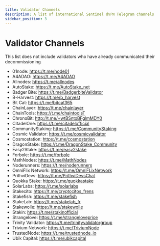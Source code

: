 ```yaml
---
title: Validator Channels
description: A list of international Sentinel dVPN Telegram channels 
sidebar_position: 3
---
```


# Validator Channels

This list does not include validators who have already communicated their decommissioning

- 01node: https://t.me/node01
- A4ADAO: https://t.me/A4ADAO
- Allnodes: https://t.me/allnodes
- AutoStake: https://t.me/AutoStake_net
- Badger Bite: https://t.me/BadgerbiteValidator
- B-Harvest: https://t.me/b_harvest
- Bit Cat: https://t.me/bitcat365
- ChainLayer: https://t.me/chainlayer
- ChainTools: https://t.me/chaintoolsT
- ChronoBit: http://t.me/+wtBSntxBFglmMDY0
- CitadelOne: https://t.me/citadelofficial
- CommunityStaking: https://t.me/CommunityStaking
- Cosmic Validator: https://t.me/cosmicvalidator
- Cosmostation: https://t.me/cosmostation
- DragonStake: https://t.me/DragonStake_Community
- Easy2Stake: https://t.me/easy2stake
- Forbole: https://t.me/forbole
- MathNodes: https://t.me/MathNodes
- Noderunners: https://t.me/noderunners
- OmniFlix Network: https://t.me/OmniFLixNetwork
- PrithviDevs: https://t.me/PrithviDevsChat
- Quokka Stake: https://t.me/quokkastake
- SolarLabs: https://t.me/solarlabs
- Stakecito: https://t.me/cryptocitos_frens
- Stakefish: https://t.me/stakefish
- StakeLab: https://t.me/stakelab_fr
- Stakewolle: https://t.me/stakewolle
- Stakin: https://t.me/stakinofficial
- Strangelove: https://t.me/strangeloveprice
- Trinity Validator: https://t.me/trinityvalidatorgroup
- Trivium Network: https://t.me/TriviumNode
- TrustedNode: https://t.me/trustednode_io
- Ubik Capital: https://t.me/ubikcapital